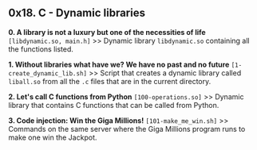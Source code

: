 ## 0x18. C - Dynamic libraries

**0. A library is not a luxury but one of the necessities of life** `[libdynamic.so, main.h]` >> Dynamic library `libdynamic.so` containing all the functions listed.

**1. Without libraries what have we? We have no past and no future** `[1-create_dynamic_lib.sh]` >> Script that creates a dynamic library called `liball.so` from all the `.c` files that are in the current directory.

**2. Let's call C functions from Python** `[100-operations.so]` >> Dynamic library that contains C functions that can be called from Python.

**3. Code injection: Win the Giga Millions!** `[101-make_me_win.sh]` >> Commands on the same server where the Giga Millions program runs to make one win the Jackpot.
